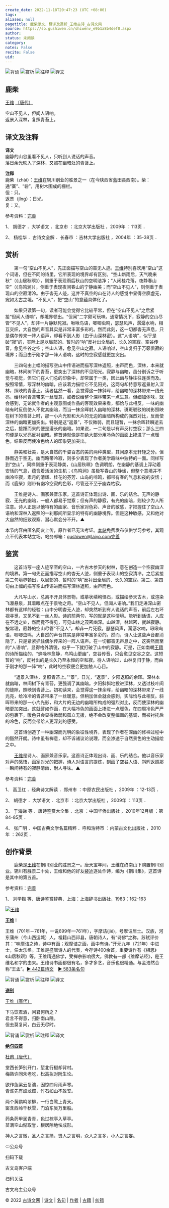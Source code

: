 ```yaml
---
create_date: 2022-11-18T20:47:23 (UTC +08:00)
tags: 
aliases: null
pagetitle: 鹿柴原文、翻译及赏析_王维古诗_古诗文网
source: https://so.gushiwen.cn/shiwenv_e9b1a8b4def0.aspx
author: 
status: 未阅读
category: 
notes: False
recite: False
uid: 
---
```


![背诵](https://song.gushiwen.cn/siteimg/bei-pic.png) ![赏析](https://song.gushiwen.cn/siteimg/shang-pic.png) ![注释](https://song.gushiwen.cn/siteimg/zhu-pic.png) ![译文](https://song.gushiwen.cn/siteimg/yi-pic.png)

## 鹿柴

[王维](https://so.gushiwen.cn/authorv_52fceee85532.aspx) [〔唐代〕](https://so.gushiwen.cn/shiwens/default.aspx?cstr=%e5%94%90%e4%bb%a3)

空山不见人，但闻人语响。  
返景入深林，复照青苔上。

## 译文及注释



**译文**  
幽静的山谷里看不见人，只听到人说话的声音。  
落日余光映入了深林，又照在幽暗处的青苔上。

**注释**  
鹿柴（zhài）：[王维](https://so.gushiwen.cn/authorv_52fceee85532.aspx)在辋川别业的胜景之一（在今陕西省蓝田县西南）。柴：通“寨”、“砦”，用树木围成的栅栏。  
但：只。  
返景（jǐng）：日光。  
复：又。

参考资料：[完善](https://so.gushiwen.cn/jiucuo.aspx?u=%e7%bf%bb%e8%af%9122279%e3%80%8a%e8%af%91%e6%96%87%e5%8f%8a%e6%b3%a8%e9%87%8a%e3%80%8b)

1、 胡德才 ．大学语文 ．北京市 ：北京大学出版社 ，2009年 ：113页 ．

2、 杨桂华 ．古诗文全解 ．长春市 ：吉林大学出版社 ，2004年 ：35-38页 ．

## 赏析



　　第一句“空山不见人”，先正面描写空山的杳无人迹。[王维](https://so.gushiwen.cn/authorv_52fceee85532.aspx)特别喜欢用“空山”这个词语，但在不同的诗里，它所表现的境界却有区别。“空山新雨后，天气晚来秋”（《山居秋暝》），侧重于表现雨后秋山的空明洁净；“人闲桂花落，夜静春山空”（《鸟鸣涧》），侧重于表现夜间春山的宁静幽美；而“空山不见人”，则侧重于表现山的空寂清泠。由于杳无人迹，这并不真空的山在诗人的感觉中显得空廓虚无，宛如太古之境。“不见人”，把“空山”的意蕴具体化了。

　　如果只读第一句，读者可能会觉得它比较平常，但在“空山不见人”之后紧接“但闻人语响”，却境界顿出。“但闻”二字颇可玩味。通常情况下，寂静的空山尽管“不见人”，却非一片静默死寂。啾啾鸟语，唧唧虫鸣，瑟瑟风声，潺潺水响，相互交织，大自然的声音其实是非常丰富多彩的。然而此刻，这一切都杳无声息，只是偶尔传来一阵人语声，却看不到人影（由于山深林密）。这“人语响”，似乎是破“寂”的，实际上是以局部的、暂时的“响”反衬出全局的、长久的空寂。空谷传音，愈见空谷之空；空山人语，愈见空山之寂。人语响过，空山复归于万籁俱寂的境界；而且由于刚才那一阵人语响，这时的空寂感就更加突出。

　　三四句由上幅的描写空山中传语进而描写深林返照，由声而色，深林，本来就幽暗，林间树下的青苔，更突出了深林的不见阳光。寂静与幽暗，虽分别诉之于听觉与视觉，但它们在人们总的印象中，却常属于一类，因此幽与静往往连类而及。按照常情，写深林的幽暗，应该着力描绘它不见阳光，这两句却特意写返景射入深林，照映的青苔上。读者猛然一看，会觉得这一抹斜晖，给幽暗的深林带来一线光亮，给林间青苔带来一丝暖意，或者说给整个深林带来一点生意。但细加体味，就会感到，无论就作者的主观意图或作品的客观效果来看，都恰与此相反。一味的幽暗有时反倒使人不觉其幽暗，而当一抹余晖射入幽暗的深林，斑斑驳驳的树影照映在树下的青苔上时，那一小片光影和大片的无边的幽暗所构成的强烈对比，反而使深林的幽暗更加突出。特别是这“返景”，不仅微弱，而且短暂，一抹余晖转瞬逝去之后，接踵而来的便是漫长的幽暗。如果说，一二句是以有声反衬空寂；那么三四句便是以光亮反衬幽暗。整首诗就像是在绝大部分用冷色的画面上掺进了一点暖色，结果反而使冷色给人的印象更加突出。

　　静美和壮美，是大自然的千姿百态的美的两种类型，其间原本无轩轾之分。但静而近于空无，幽而略带冷寂，则多少表现了作者美学趣味中独特的一面。同样写到“空山”，同样侧重于表现静美，《山居秋暝》色调明朗，在幽静的基调上浮动着安恬的气息，蕴含着活泼的生机；《鸟鸣涧》虽极写春山的静谧，但整个意境并不幽冷空寂，素月的清辉、桂花的芬芳、山鸟的啼鸣，都带有春的气息和夜的安恬；而《鹿柴》则带有幽冷空寂的色彩，尽管还不至于幽森枯寂。

　　王维是诗人、画家兼音乐家。这首诗正体现出诗、画、乐的结合。无声的静寂、无光的幽暗，一般人都易于觉察；但有声的静寂，有光的幽暗，则较少为人所注意。诗人正是以他特有的画家、音乐家对色彩、声音的敏感，才把握住了空山人语响和深林入返照的一刹那间所显示的特有的幽静境界。但是这种敏感，又和他对大自然的细致观察、潜心默会分不开。▲

本节内容由匿名网友上传，原作者已无法考证。[本站](https://www.gushiwen.cn/)免费发布仅供学习参考，其观点不代表本站立场。站务邮箱：gushiwen@laiyo.com[完善](https://so.gushiwen.cn/jiucuo.aspx?u=%e8%b5%8f%e6%9e%90793%e3%80%8a%e8%b5%8f%e6%9e%90%e3%80%8b)

## 鉴赏



　　这首诗写一座人迹罕至的空山，一片古木参天的树林，意在创造一个空寂幽深的境界。第一句先正面描写空山的杳无人迹，侧重于表现山的空寂清冷。之后紧接第二句境界顿出，以局部的、暂时的“响”反衬出全局的、长久的空寂。第三、第四句由上幅的描写空山传语进而描写深林返照，由声而色。

　　大凡写山水，总离不开具体景物，或摹状嶙峋怪石，或描绘参天古木，或渲染飞瀑悬泉，其着眼点在于景物之奇。“空山不见人，但闻人语响。”我们走进深山密林都有这样的经验：山中分明杳无人迹，却突然听到有人说话的声音，前后左右环视寻觅，又见不到一丝人影。诗的前两句，写的就是这种情境。能听到话语，人应在不远之处，然而竟不得见，可见山林之茂密幽深。山越深，林越密，就越寂静。按常理，寂静的空山尽管“不见人”，却非一片死寂。瑟瑟风声，潺潺水响，啾啾鸟语，唧唧虫鸣，大自然的声音其实是非常丰富多彩的。然而，诗人让这些声音都消隐了，只是紧紧抓住偶尔传来的一阵人语声。在一切都杳无声息之中，这突然而至的“人语响”，显得格外清锐，似乎一下就打破了山中的寂静。可是，正如南朝[王籍](https://so.gushiwen.cn/authorv_4d0f46e80ecd.aspx)的诗所描绘的，“蝉噪林愈静，鸟鸣山更幽”，空谷传音，只会愈见空谷之空。这短暂的“响”，反衬出的是长久乃至永恒的空和寂。待人语响过，山林复归于静，而由于刚才的那一阵“响”，此时的空寂便会更加触人心目。

　　“返景入深林，复照青苔上。”“景”，日光，“返景”，夕阳返照的余晖。深林本就幽暗，林间树下有青苔，更强调了其幽暗。夕阳斜斜地投进深林，又透过枝叶间的缝隙，照映到青苔上。初初读来，会觉得这一抹余晖，给幽暗的深林带来了一线光亮，给冷冷的青苔带来了一丝暖意。但稍加体会就会感到，实际恰与此相反。斜晖带来的那一小片光影，和大片的无边的幽暗所构成的强烈对比，反而使深林的幽暗更加突出。这就譬如作画，在大幅冷色的画面上掺进一点暖色，在四周冷色严严的包裹下，暖色只会显得微弱和孤立无援，绝不会改变整幅画的基调，而被衬托后的冷色，反而会带给人更深刻的感受。

　　这首诗创造了一种幽深而光明的象征性境界，表现了作者在深幽的修禅过程中的豁然开朗。诗中虽有禅意，却不诉诸议论说理，而全渗透于自然景色的生动描绘之中。

　　[王维](https://so.gushiwen.cn/authorv_52fceee85532.aspx)是诗人、画家兼音乐家。这首诗正体现出诗、画、乐的结合。他以音乐家对声的感悟，画家对光的把握，诗人对语言的提炼，刻画了空谷人语、斜辉返照那一瞬间特有的寂静清幽，耐人寻味。▲

参考资料：[完善](https://so.gushiwen.cn/jiucuo.aspx?u=%e8%b5%8f%e6%9e%9014548%e3%80%8a%e9%89%b4%e8%b5%8f%e3%80%8b)

1、 高卫红 ．经典诗文解读 ．郑州市 ：中原农民出版社 ，2009年 ：12-13页 ．

2、 胡德才 ．大学语文 ．北京市 ：北京大学出版社 ，2009年 ：113页 ．

3、 于海娣 等 ．唐诗鉴赏大全集 ．北京 ：中国华侨出版社 ，2010年12月版 ：第84-85页 ．

4、 张广明 ．中国古典文学名篇精粹 ．呼和浩特市 ：内蒙古文化出版社 ，2010年 ：262页 ．

## 创作背景



　　鹿柴是[王维](https://so.gushiwen.cn/authorv_52fceee85532.aspx)在辋川别业的胜景之一。唐天宝年间，王维在终南山下购置辋川别业。辋川有胜景二十处，王维和他的好友[裴迪](https://so.gushiwen.cn/authorv_aeeb228b2c05.aspx)逐处作诗，编为《辋川集》，这首诗是其中的第五首。

参考资料：[完善](https://so.gushiwen.cn/jiucuo.aspx?u=%e8%b5%8f%e6%9e%9023061%e3%80%8a%e5%88%9b%e4%bd%9c%e8%83%8c%e6%99%af%e3%80%8b)

1、 刘学锴 等．唐诗鉴赏辞典．上海：上海辞书出版社，1983：162-163

[![王维](https://song.gushiwen.cn/authorImg/wangwei.jpg)](https://so.gushiwen.cn/authorv_52fceee85532.aspx)

[**王维**](https://so.gushiwen.cn/authorv_52fceee85532.aspx) !

王维（701年－761年，一说699年—761年），字摩诘(jié)，号摩诘居士。汉族，河东蒲州（今山西运城）人，祖籍山西祁县，唐朝诗人，有“诗佛”之称。苏轼评价其：“味摩诘之诗，诗中有画；观摩诘之画，画中有诗。”开元九年（721年）中进士，任太乐丞。王维是盛唐诗人的代表，今存诗400余首，重要诗作有《相思》《山居秋暝》等。王维精通佛学，受禅宗影响很大。佛教有一部《维摩诘经》，是王维名和字的由来。王维诗书画都很有名，多才多艺，音乐也很精通。与孟浩然合称“王孟”。[► 442篇诗文](https://so.gushiwen.cn/shiwens/default.aspx?astr=%e7%8e%8b%e7%bb%b4)　[► 583条名句](https://so.gushiwen.cn/mingjus/default.aspx?astr=%e7%8e%8b%e7%bb%b4)

![背诵](https://song.gushiwen.cn/siteimg/bei-pic.png) ![赏析](https://song.gushiwen.cn/siteimg/shang-pic.png) ![注释](https://song.gushiwen.cn/siteimg/zhu-pic.png) ![译文](https://song.gushiwen.cn/siteimg/yi-pic.png)

[**送别**](https://so.gushiwen.cn/shiwenv_dc090c40cab3.aspx)

[王维](https://so.gushiwen.cn/authorv.aspx?name=%e7%8e%8b%e7%bb%b4)[〔唐代〕](https://so.gushiwen.cn/shiwens/default.aspx?cstr=%e5%94%90%e4%bb%a3)

下马饮君酒，问君何所之？  
君言不得意，归卧南山陲。  
但去莫复问，白云无尽时。

![背诵](https://song.gushiwen.cn/siteimg/bei-pic.png) ![赏析](https://song.gushiwen.cn/siteimg/shang-pic.png) ![注释](https://song.gushiwen.cn/siteimg/zhu-pic.png) ![译文](https://song.gushiwen.cn/siteimg/yi-pic.png)

[**绝句四首**](https://so.gushiwen.cn/shiwenv_1905945f1740.aspx)

[杜甫](https://so.gushiwen.cn/authorv.aspx?name=%e6%9d%9c%e7%94%ab)[〔唐代〕](https://so.gushiwen.cn/shiwens/default.aspx?cstr=%e5%94%90%e4%bb%a3)

堂西长笋别开门，堑北行椒却背村。  
梅熟许同朱老吃，松高拟对阮生论。

欲作鱼梁云复湍，因惊四月雨声寒。  
青溪先有蛟龙窟，竹石如山不敢安。

两个黄鹂鸣翠柳，一行白鹭上青天。  
窗含西岭千秋雪，门泊东吴万里船。

药条药甲润青青，色过棕亭入草亭。  
苗满空山惭取誉，根居隙地怯成形。



神人之言微，圣人之言简，贤人之言明，众人之言多，小人之言妄。

⇦公众号



扫码下载

古文岛客户端



扫码关注

古文岛主公众号

© 2022 [古诗文网](https://www.gushiwen.cn/) | [诗文](https://so.gushiwen.cn/shiwens/) | [名句](https://so.gushiwen.cn/mingjus/) | [作者](https://so.gushiwen.cn/authors/) | [古籍](https://so.gushiwen.cn/guwen/) | [纠错](https://so.gushiwen.cn/jiucuo.aspx?u=)
